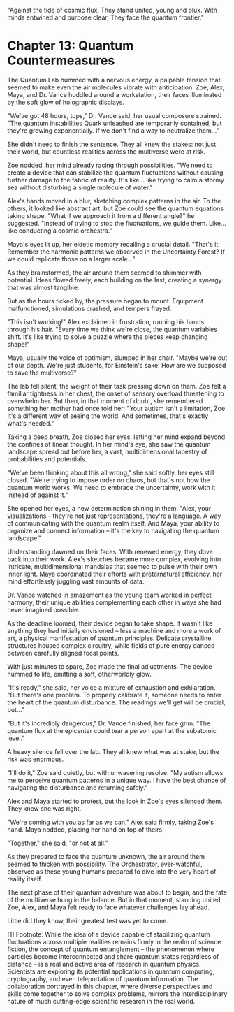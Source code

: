 "Against the tide of cosmic flux,
They stand united, young and plux.
With minds entwined and purpose clear,
They face the quantum frontier."

# Chapter 13: Quantum Countermeasures

The Quantum Lab hummed with a nervous energy, a palpable tension that seemed to make even the air molecules vibrate with anticipation. Zoe, Alex, Maya, and Dr. Vance huddled around a workstation, their faces illuminated by the soft glow of holographic displays.

"We've got 48 hours, tops," Dr. Vance said, her usual composure strained. "The quantum instabilities Quark unleashed are temporarily contained, but they're growing exponentially. If we don't find a way to neutralize them..."

She didn't need to finish the sentence. They all knew the stakes: not just their world, but countless realities across the multiverse were at risk.

Zoe nodded, her mind already racing through possibilities. "We need to create a device that can stabilize the quantum fluctuations without causing further damage to the fabric of reality. It's like... like trying to calm a stormy sea without disturbing a single molecule of water."

Alex's hands moved in a blur, sketching complex patterns in the air. To the others, it looked like abstract art, but Zoe could see the quantum equations taking shape. "What if we approach it from a different angle?" he suggested. "Instead of trying to stop the fluctuations, we guide them. Like... like conducting a cosmic orchestra."

Maya's eyes lit up, her eidetic memory recalling a crucial detail. "That's it! Remember the harmonic patterns we observed in the Uncertainty Forest? If we could replicate those on a larger scale..."

As they brainstormed, the air around them seemed to shimmer with potential. Ideas flowed freely, each building on the last, creating a synergy that was almost tangible.

But as the hours ticked by, the pressure began to mount. Equipment malfunctioned, simulations crashed, and tempers frayed.

"This isn't working!" Alex exclaimed in frustration, running his hands through his hair. "Every time we think we're close, the quantum variables shift. It's like trying to solve a puzzle where the pieces keep changing shape!"

Maya, usually the voice of optimism, slumped in her chair. "Maybe we're out of our depth. We're just students, for Einstein's sake! How are we supposed to save the multiverse?"

The lab fell silent, the weight of their task pressing down on them. Zoe felt a familiar tightness in her chest, the onset of sensory overload threatening to overwhelm her. But then, in that moment of doubt, she remembered something her mother had once told her: "Your autism isn't a limitation, Zoe. It's a different way of seeing the world. And sometimes, that's exactly what's needed."

Taking a deep breath, Zoe closed her eyes, letting her mind expand beyond the confines of linear thought. In her mind's eye, she saw the quantum landscape spread out before her, a vast, multidimensional tapestry of probabilities and potentials.

"We've been thinking about this all wrong," she said softly, her eyes still closed. "We're trying to impose order on chaos, but that's not how the quantum world works. We need to embrace the uncertainty, work with it instead of against it."

She opened her eyes, a new determination shining in them. "Alex, your visualizations – they're not just representations, they're a language. A way of communicating with the quantum realm itself. And Maya, your ability to organize and connect information – it's the key to navigating the quantum landscape."

Understanding dawned on their faces. With renewed energy, they dove back into their work. Alex's sketches became more complex, evolving into intricate, multidimensional mandalas that seemed to pulse with their own inner light. Maya coordinated their efforts with preternatural efficiency, her mind effortlessly juggling vast amounts of data.

Dr. Vance watched in amazement as the young team worked in perfect harmony, their unique abilities complementing each other in ways she had never imagined possible.

As the deadline loomed, their device began to take shape. It wasn't like anything they had initially envisioned – less a machine and more a work of art, a physical manifestation of quantum principles. Delicate crystalline structures housed complex circuitry, while fields of pure energy danced between carefully aligned focal points.

With just minutes to spare, Zoe made the final adjustments. The device hummed to life, emitting a soft, otherworldly glow.

"It's ready," she said, her voice a mixture of exhaustion and exhilaration. "But there's one problem. To properly calibrate it, someone needs to enter the heart of the quantum disturbance. The readings we'll get will be crucial, but..."

"But it's incredibly dangerous," Dr. Vance finished, her face grim. "The quantum flux at the epicenter could tear a person apart at the subatomic level."

A heavy silence fell over the lab. They all knew what was at stake, but the risk was enormous.

"I'll do it," Zoe said quietly, but with unwavering resolve. "My autism allows me to perceive quantum patterns in a unique way. I have the best chance of navigating the disturbance and returning safely."

Alex and Maya started to protest, but the look in Zoe's eyes silenced them. They knew she was right.

"We're coming with you as far as we can," Alex said firmly, taking Zoe's hand. Maya nodded, placing her hand on top of theirs.

"Together," she said, "or not at all."

As they prepared to face the quantum unknown, the air around them seemed to thicken with possibility. The Orchestrator, ever-watchful, observed as these young humans prepared to dive into the very heart of reality itself.

The next phase of their quantum adventure was about to begin, and the fate of the multiverse hung in the balance. But in that moment, standing united, Zoe, Alex, and Maya felt ready to face whatever challenges lay ahead.

Little did they know, their greatest test was yet to come.

[1] Footnote: While the idea of a device capable of stabilizing quantum fluctuations across multiple realities remains firmly in the realm of science fiction, the concept of quantum entanglement – the phenomenon where particles become interconnected and share quantum states regardless of distance – is a real and active area of research in quantum physics. Scientists are exploring its potential applications in quantum computing, cryptography, and even teleportation of quantum information. The collaboration portrayed in this chapter, where diverse perspectives and skills come together to solve complex problems, mirrors the interdisciplinary nature of much cutting-edge scientific research in the real world.